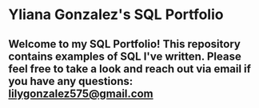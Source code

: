# Yliana Gonzalez's SQL Portfolio

## Welcome to my SQL Portfolio! This repository contains examples of SQL I've written. Please feel free to take a look and reach out via email if you have any questions: lilygonzalez575@gmail.com
